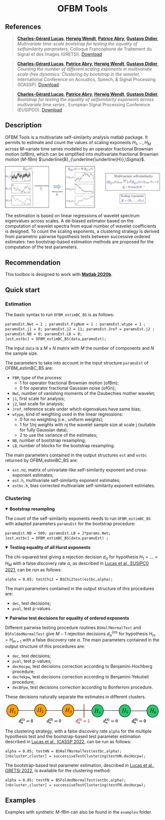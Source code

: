 # <div align="center">OFBM Tools </div> 

## References

> **[Charles-Gérard Lucas](https://perso.ens-lyon.fr/charles.lucas), [Herwig Wendt](https://www.irit.fr/~Herwig.Wendt/), [Patrice Abry](https://perso.ens-lyon.fr/patrice.abry), [Gustavo Didier](http://www2.tulane.edu/~gdidier/),**
*Multivariate time-scale bootstrap for testing the equality of selfsimilarity parameters,* 
Colloque Francophone de Traitement du Signal et des Images (GRETSI). [Download]( https://hal.archives-ouvertes.fr/hal-03735529/document)

> **[Charles-Gérard Lucas](https://perso.ens-lyon.fr/charles.lucas), [Patrice Abry](https://perso.ens-lyon.fr/patrice.abry), [Herwig Wendt](https://www.irit.fr/~Herwig.Wendt/), [Gustavo Didier](http://www2.tulane.edu/~gdidier/),**
*Counting the number of different scaling exponents in multivariate scale-free dynamics: Clustering by bootstrap in the wavelet,* International Conference on Acoustics, Speech, & Signal Processing (ICASSP). [Download](https://hal.archives-ouvertes.fr/hal-03735481/document)

> **[Charles-Gérard Lucas](https://perso.ens-lyon.fr/charles.lucas), [Patrice Abry](https://perso.ens-lyon.fr/patrice.abry), [Herwig Wendt](https://www.irit.fr/~Herwig.Wendt/), [Gustavo Didier](http://www2.tulane.edu/~gdidier/),**
*Bootstrap for testing the equality of selfsimilarity exponents across multivariate time series ,* European Signal Processing Conference (EUSIPCO). [Download](https://hal.archives-ouvertes.fr/hal-03381950/document)

## Description
OFBM Tools is a multivariate self-similarity analysis matlab package. It permits to estimate and count the values of scaling exponents $H_1,\ldots,H_M$ across $M$-variate time series modeled by an operator fractional Brownian motion (ofBm), which can be simplified into multivariate fractional Brownian motion ($M$-fBm) $\underline{B}_{\underline{\underline{H}},\Sigma}$. 

![alt text](https://github.com/charlesglucas/ofbm_tools/blob/main/images/multivariateHestim.svg)

The estimation is based on linear regressions of wavelet spectrum eigenvalues across scales. A de-biased estimator based on the computation of wavelet spectra from equal number of wavelet coefficients is designed. To count the scaling exponents, a clustering strategy is derived from parametric pairwise hypothesis tests between successive ordered estimates: two bootstrap-based estimation methods are proposed for the computation of the test parameters.

## Recommendation
This toolbox is designed to work with [**Matlab 2020b**](https://fr.mathworks.com/products/new_products/release2020b.html).

## Quick start

### Estimation
  
The basic syntax to run `OFBM_estimBC_BS` is as follows:

```
paramsEst.Nwt = 2 ; paramsEst.FigNum = 1 ; paramsEst.wtype = 1 ;
paramsEst.j1 = 8; paramsEst.j2 = 11; paramsEst.Jref = paramsEst.j2 ; 
paramsEst.NB = 0; paramsEst.LB = 0;
[est,estbc] = OFBM_estimBC_BS(data,paramsEst);
```
The input `data` is a $M \times N$ matrix with $M$ the number of components and $N$ the sample size.
  
The parameters to take into account in the input structure `paramsEst` of OFBM_estimBC_BS are:
  - `FBM`, type of the process:
    - 1 for operator fractional Brownian motion (ofBm);
    - 0 for operator fractional Gaussian noise (ofGn);
  - `Nwt`, number of vanishing moments of the Daubechies mother wavelet;
  - `j1`, first scale for analysis;
  - `j2`, last scale for analysis;
  - `Jref`, reference scale under which eigenvalues have same bias;
  - `wtype`, kind of weighting used in the linear regressions:
    - 0 for no weighting  (i.e., uniform weights);
    - 1 for 1/nj weights with nj the wavelet sample size at scale j (suitable for fully Gaussian data);
    - 2 to use the variance of the estimates;
  - `NB`, number of bootstrap resampling;
  - `LB`, number of blocks for the bootstrap resampling.

The main parameters contained in the output structures `est` and `estbc` returned by OFBM_estimBC_BS are:
  - `est.hU`, matrix of univariate-like self-similarity exponent and cross-exponent estimates;
  - `est.h`, multivariate self-similarity exponent estimates;
  - `estbc.h`, bias corrected multivariate self-similarity exponent estimates.

### Clustering
  
<details open>
<summary><strong>Bootstrap resampling</strong></summary>
  
The count of the self-similarity exponents needs to run `OFBM_estimBC_BS` with adapted parameters `paramsEst` for the bootstrap procedure:
```
paramsEst.NB = 500; paramsEst.LB = 2*params.Nwt; 
[est,estbc] = OFBM_estimBC_BS(data,paramsEst) ;
```
</details>

<details open>
<summary><strong>Testing equality of all Hurst exponents</strong></summary>

The chi-squared test giving a rejection decision $d_{\alpha}$ for hypothesis $H_1=\ldots=H_M$ with a false discovery rate $\alpha$, as described in [Lucas et al., EUSIPC0 2021](https://hal.science/hal-03381950/document), can be run as follows:
```
alpha = 0.05; testChi2 = BSChi2test(estbc,alpha);
```
The main parameters contained in the output structure of this procedures are:
  - `dec`, test decisions;
  - `pval`, test p-values. 
</details>

<details open>
<summary><strong>Pairwise test decisions for equality of ordered exponents</strong></summary>
    
Different pairwise testing procedure routines `BSHalfNormalTest` and `BSFoldedNormalTest` give $M-1$ rejection decisions $d_{\alpha}^{(m)}$ for hypothesis $H_m=H_{m+1}$ with a false discovery rate $\alpha$. The main parameters contained in the output structure of this procedures are:
  - `dec`, test decisions;
  - `pval`, test p-values;
  - `decHocpw`, test decisions correction according to Benjamini-Hochberg procedure;
  - `decYekpw`, test decisions correction according to Benjamini-Yekutieli procedure;
  - `decBFpw`, test decisions correction according to Bonferroni procedure.
  
These decisions naturally separate the estimates in different clusters.
<p align="center">
  <img align="center" width="500" src="https://github.com/charlesglucas/ofbm_tools/blob/main/images/naiveClustering.svg" style="max-width: 100%;">
</p>

The clustering strategy, with a false discovery rate `alpha` for the multiple hypothesis test and the bootstrap-based test parameter estimation described in [Lucas et al., ICASSP 2022](https://hal.archives-ouvertes.fr/hal-03735481/document), can be run as follows:
```
alpha = 0.05; testHN = BSHalfNormalTest(estbc,alpha);
[nbcluster,cluster] = successiveTestClustering(testHN.decHocpw);
```

The bootstrap-based test parameter estimation, described in [Lucas et al., GRETSI 2022](https://hal.archives-ouvertes.fr/hal-03735529), is available for the clustering method:
```
alpha = 0.05; testFN = BSFoldedNormalTest(estbc,alpha);
[nbcluster,cluster] = successiveTestClustering(testFN.decHocpw);
```
</details>

## Examples

Examples with synthetic $M$-fBm can also be found in the `examples` folder.

